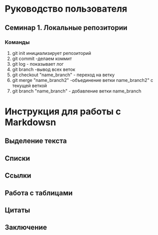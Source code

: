 # Руководство пользователя
## Семинар 1. Локальные репозитории
### Команды
1. git init инициализирует репозиторий
2. git commit -делаем коммит
3. git log - показывает лог
4. git branch -вывод всех веток
5. git checkout "name_branch" - переход на ветку
6. git merge "name_branch2" -объединение ветки name_branch2" c текущей веткой
7. git branch "name_branch" - добавление ветки name_branch


#   Инструкция для работы с Markdowsn

## Выделение текста



## Списки


## Ссылки

## Работа с таблицами

## Цитаты

## Заключение